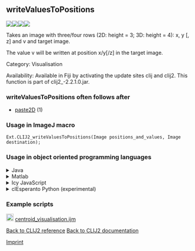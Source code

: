 ## writeValuesToPositions
<img src="images/mini_empty_logo.png"/><img src="images/mini_clij2_logo.png"/><img src="images/mini_clijx_logo.png"/><img src="images/mini_cle_logo.png"/>

Takes an image with three/four rows (2D: height = 3; 3D: height = 4): x, y [, z] and v and target image. 

The value v will be written at position x/y[/z] in the target image.

Category: Visualisation

Availability: Available in Fiji by activating the update sites clij and clij2.
This function is part of clij2_-2.2.1.0.jar.

### writeValuesToPositions often follows after
* <a href="reference_paste2D">paste2D</a> (1)


### Usage in ImageJ macro
```
Ext.CLIJ2_writeValuesToPositions(Image positions_and_values, Image destination);
```


### Usage in object oriented programming languages



<details>

<summary>
Java
</summary>
<pre class="highlight">// init CLIJ and GPU
import net.haesleinhuepf.clij2.CLIJ2;
import net.haesleinhuepf.clij.clearcl.ClearCLBuffer;
CLIJ2 clij2 = CLIJ2.getInstance();

// get input parameters
ClearCLBuffer positions_and_values = clij2.push(positions_and_valuesImagePlus);
destination = clij2.create(positions_and_values);
</pre>

<pre class="highlight">
// Execute operation on GPU
clij2.writeValuesToPositions(positions_and_values, destination);
</pre>

<pre class="highlight">
// show result
destinationImagePlus = clij2.pull(destination);
destinationImagePlus.show();

// cleanup memory on GPU
clij2.release(positions_and_values);
clij2.release(destination);
</pre>

</details>



<details>

<summary>
Matlab
</summary>
<pre class="highlight">% init CLIJ and GPU
clij2 = init_clatlab();

% get input parameters
positions_and_values = clij2.pushMat(positions_and_values_matrix);
destination = clij2.create(positions_and_values);
</pre>

<pre class="highlight">
% Execute operation on GPU
clij2.writeValuesToPositions(positions_and_values, destination);
</pre>

<pre class="highlight">
% show result
destination = clij2.pullMat(destination)

% cleanup memory on GPU
clij2.release(positions_and_values);
clij2.release(destination);
</pre>

</details>



<details>

<summary>
Icy JavaScript
</summary>
<pre class="highlight">// init CLIJ and GPU
importClass(net.haesleinhuepf.clicy.CLICY);
importClass(Packages.icy.main.Icy);

clij2 = CLICY.getInstance();

// get input parameters
positions_and_values_sequence = getSequence();
positions_and_values = clij2.pushSequence(positions_and_values_sequence);
destination = clij2.create(positions_and_values);
</pre>

<pre class="highlight">
// Execute operation on GPU
clij2.writeValuesToPositions(positions_and_values, destination);
</pre>

<pre class="highlight">
// show result
destination_sequence = clij2.pullSequence(destination)
Icy.addSequence(destination_sequence);
// cleanup memory on GPU
clij2.release(positions_and_values);
clij2.release(destination);
</pre>

</details>



<details>

<summary>
clEsperanto Python (experimental)
</summary>
<pre class="highlight">import pyclesperanto_prototype as cle

cle.write_values_to_positions(positions_and_values, destination)

</pre>



</details>





### Example scripts
<a href="https://github.com/clij/clij2-docs/blob/master/src/main/macro/centroid_visualisation.ijm"><img src="images/language_macro.png" height="20"/></a> [centroid_visualisation.ijm](https://github.com/clij/clij2-docs/blob/master/src/main/macro/centroid_visualisation.ijm)  


[Back to CLIJ2 reference](https://clij.github.io/clij2-docs/reference)
[Back to CLIJ2 documentation](https://clij.github.io/clij2-docs)

[Imprint](https://clij.github.io/imprint)
